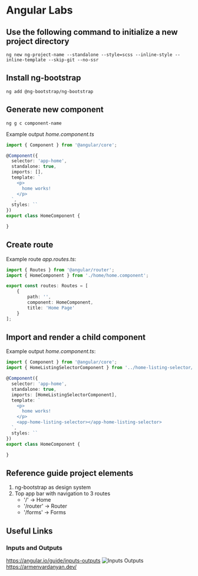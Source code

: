 # Angular Labs

## Use the following command to initialize a new project directory
```shell
ng new ng-project-name --standalone --style=scss --inline-style --inline-template --skip-git --no-ssr
```

## Install ng-bootstrap
```shell
ng add @ng-bootstrap/ng-bootstrap
```

## Generate new component
```shell
ng g c component-name
```
Example output *home.component.ts*
```ts
import { Component } from '@angular/core';

@Component({
  selector: 'app-home',
  standalone: true,
  imports: [],
  template: `
    <p>
      home works!
    </p>
  `,
  styles: ``
})
export class HomeComponent {

}
```

## Create route
Example route *app.routes.ts*:
```ts
import { Routes } from '@angular/router';
import { HomeComponent } from './home/home.component';

export const routes: Routes = [
    {
        path: '',
        component: HomeComponent,
        title: 'Home Page'
    }
];
```

## Import and render a child component
Example output *home.component.ts*:
```ts
import { Component } from '@angular/core';
import { HomeListingSelectorComponent } from '../home-listing-selector/home-listing-selector.component';

@Component({
  selector: 'app-home',
  standalone: true,
  imports: [HomeListingSelectorComponent],
  template: `
    <p>
      home works!
    </p>
    <app-home-listing-selector></app-home-listing-selector>
  `,
  styles: ``
})
export class HomeComponent {

}
```

## Reference guide project elements
1. ng-bootstrap as design system
2. Top app bar with navigation to 3 routes
    - '/' -> Home
    - '/router' -> Router
    - '/forms' -> Forms

## Useful Links
### Inputs and Outputs
https://angular.io/guide/inputs-outputs
![Inputs Outputs](https://angular.io/generated/images/guide/inputs-outputs/input-output-diagram.svg "Inputs Outputs")
https://armenvardanyan.dev/
